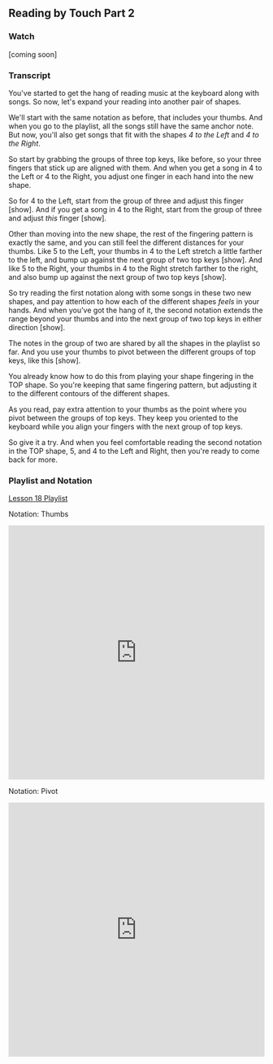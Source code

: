## Reading by Touch Part 2



### Watch



[coming soon]



### Transcript

You've started to get the hang of reading music at the keyboard along with songs. So now, let's expand your reading into another pair of shapes.

We'll start with the same notation as before, that includes your thumbs. And when you go to the playlist, all the songs still have the same anchor note. But now, you'll also get songs that fit with the shapes *4 to the Left* and *4 to the Right*.

So start by grabbing the groups of three top keys, like before, so your three fingers that stick up are aligned with them. And when you get a song in 4 to the Left or 4 to the Right, you adjust one finger in each hand into the new shape.

So for 4 to the Left, start from the group of three and adjust this finger [show]. And if you get a song in 4 to the Right, start from the group of three and adjust *this* finger [show]. 

Other than moving into the new shape, the rest of the fingering pattern is exactly the same, and you can still feel the different distances for your thumbs. Like 5 to the Left, your thumbs in 4 to the Left stretch a little farther to the left, and bump up against the next group of two top keys [show]. And like 5 to the Right, your thumbs in 4 to the Right stretch farther to the right, and also bump up against the next group of two top keys [show].

So try reading the first notation along with some songs in these two new shapes, and pay attention to how each of the different shapes *feels* in your hands. And when you've got the hang of it, the second notation extends the range beyond your thumbs and into the next group of two top keys in either direction [show].

The notes in the group of two are shared by all the shapes in the playlist so far. And you use your thumbs to pivot between the different groups of top keys, like this [show].

You already know how to do this from playing your shape fingering in the TOP shape. So you're keeping that same fingering pattern, but adjusting it to the different contours of the different shapes. 

As you read, pay extra attention to your thumbs as the point where you pivot between the groups of top keys. They keep you oriented to the keyboard while you align your fingers with the next group of top keys.

So give it a try. And when you feel comfortable reading the second notation in the TOP shape, 5, and 4 to the Left and Right, then you're ready to come back for more.



### Playlist and Notation

<a href="https://shapesmusic.github.io/Player-Sketch/reading-2" target="_blank">Lesson 18 Playlist</a>




Notation: Thumbs

<embed
	src="https://shapesmusic.github.io/shapes-method/media/reading_tactile_3.pdf"
	type="application/pdf"
	width="100%"
	height="500px"
/>



Notation: Pivot

<embed
	src="https://shapesmusic.github.io/shapes-method/media/reading_tactile_4.pdf"
	type="application/pdf"
	width="100%"
	height="500px"
/>
